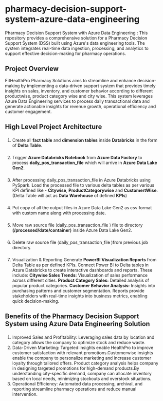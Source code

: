 # pharmacy-decision-support-system-azure-data-engineering
Pharmacy Decision Support System with Azure Data Engineering : This repository provides a comprehensive solution for a Pharmacy Decision Support System (DSS) built using Azure's data engineering tools. The system integrates real-time data ingestion, processing, and analytics to support effective decision-making for pharmacy operations.

## Project Overview 
FitHealthPro Pharmacy Solutions aims to streamline and enhance decision-making by implementing a data-driven support system that provides timely insights on sales, inventory, and customer behavior according to different productwise, product category wise and city wise. This system leverages Azure Data Engineering services to process daily transactional data and generate actionable insights for revenue growth, operational efficiency and customer engagement.

###

## High Level Project Architecture 
###
1) Create all **fact table** and **dimension tables** inside **Databricks** in the form of **Delta Table**.
###
2) Trigger **Azure Databricks Notebook** from **Azure Data Factory** to process **daily_pos_transaction_file** which will arrive in **Azure Data Lake Gen2**.
###
3) After processing daily_pos_transaction_file in Azure Databricks using PySpark. Load the processed file to various delta tables as per various KPI defined like - **Citywise**, **ProductCategorywise** and **CustomertWise**.(Delta Table will act as **Data Warehouse** of defined **KPIs**)
###
4) Put copy of all the output files in Azure Data Lake Gen2 as csv format with custom name along with processing date.
###
5) Move raw source file (daily_pos_transaction_file ) file to directory **(/processed/date/container)** inside Azure Data Lake Gen2.
###
6) Delete raw source file (daily_pos_transaction_file )from previous job directory.
###
7) Visualization & Reporting
   Generate **PowerBI Visualization Reports** from Delta Table as per defined KPIs.
   Connect Power BI to Delta tables in Azure Databricks to create interactive dashboards and reports. These include:
   **Citywise Sales Trends:** Visualization of sales performance across different cities.
   **Product Category Sales:** Detailed analysis of popular product categories.
   **Customer Behavior Analysis:** Insights into purchasing patterns and customer segmentation.
   Reports provide stakeholders with real-time insights into business metrics, enabling quick decision-making.


## Benefits of the Pharmacy Decision Support System using Azure Data Engineering Solution
###
1) Improved Sales and Profitability: Leveraging sales data by location and category allows the company to optimize stock and reduce waste.
2) Data-Driven Marketing: Targeted insights enable HealthPro to improve customer satisfaction with relevant promotions.Customerwise insights enable the company to personalize marketing and increase customer loyalty through tailored offers. Product category analysis helps company in designing targeted promotions for high-demand products.By understanding city-specific demand, company can allocate inventory based on local needs, minimizing stockouts and overstock situations.
3) Operational Efficiency: Automated data processing, archival, and reporting streamline pharmacy operations and reduce manual intervention.
